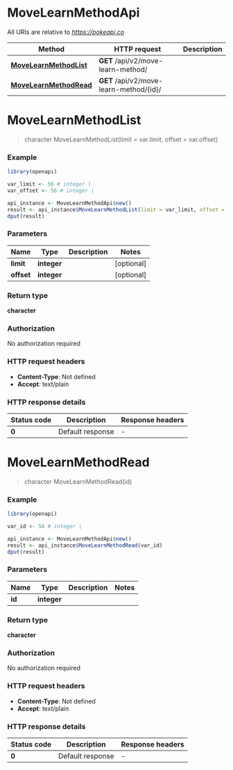 # MoveLearnMethodApi

All URIs are relative to *https://pokeapi.co*

Method | HTTP request | Description
------------- | ------------- | -------------
[**MoveLearnMethodList**](MoveLearnMethodApi.md#MoveLearnMethodList) | **GET** /api/v2/move-learn-method/ | 
[**MoveLearnMethodRead**](MoveLearnMethodApi.md#MoveLearnMethodRead) | **GET** /api/v2/move-learn-method/{id}/ | 


# **MoveLearnMethodList**
> character MoveLearnMethodList(limit = var.limit, offset = var.offset)



### Example
```R
library(openapi)

var_limit <- 56 # integer | 
var_offset <- 56 # integer | 

api_instance <- MoveLearnMethodApi$new()
result <- api_instance$MoveLearnMethodList(limit = var_limit, offset = var_offset)
dput(result)
```

### Parameters

Name | Type | Description  | Notes
------------- | ------------- | ------------- | -------------
 **limit** | **integer**|  | [optional] 
 **offset** | **integer**|  | [optional] 

### Return type

**character**

### Authorization

No authorization required

### HTTP request headers

 - **Content-Type**: Not defined
 - **Accept**: text/plain

### HTTP response details
| Status code | Description | Response headers |
|-------------|-------------|------------------|
| **0** | Default response |  -  |

# **MoveLearnMethodRead**
> character MoveLearnMethodRead(id)



### Example
```R
library(openapi)

var_id <- 56 # integer | 

api_instance <- MoveLearnMethodApi$new()
result <- api_instance$MoveLearnMethodRead(var_id)
dput(result)
```

### Parameters

Name | Type | Description  | Notes
------------- | ------------- | ------------- | -------------
 **id** | **integer**|  | 

### Return type

**character**

### Authorization

No authorization required

### HTTP request headers

 - **Content-Type**: Not defined
 - **Accept**: text/plain

### HTTP response details
| Status code | Description | Response headers |
|-------------|-------------|------------------|
| **0** | Default response |  -  |

